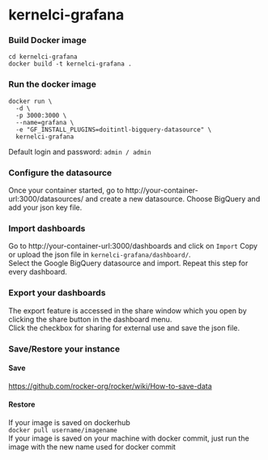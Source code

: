 # kernelci-grafana

### Build Docker image  
```
cd kernelci-grafana
docker build -t kernelci-grafana .
```

### Run the docker image
```
docker run \
  -d \
  -p 3000:3000 \
  --name=grafana \
  -e "GF_INSTALL_PLUGINS=doitintl-bigquery-datasource" \
  kernelci-grafana
```
Default login and password: `admin / admin`

### Configure the datasource
Once your container started, go to http://your-container-url:3000/datasources/ and create a new datasource.
Choose BigQuery and add your json key file.


### Import dashboards
Go to http://your-container-url:3000/dashboards and click on `Import`
Copy or upload the json file in `kernelci-grafana/dashboard/`.  
Select the Google BigQuery datasource and import.
Repeat this step for every dashboard.  

### Export your dashboards
The export feature is accessed in the share window which you open by clicking the share button in the dashboard menu.  
Click the checkbox for sharing for external use and save the json file.


### Save/Restore your instance
#### Save
https://github.com/rocker-org/rocker/wiki/How-to-save-data
#### Restore
If your image is saved on dockerhub  
`docker pull username/imagename`  
If your image is saved on your machine with docker commit, just run the image with the new name used for docker commit

